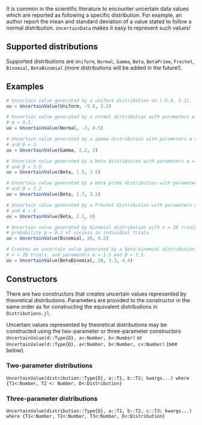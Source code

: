 
It is common in the scientific literature to encounter uncertain data values
which are reported as following a specific distribution. For example, an author
report the mean and standard deviation of a value stated to follow a
normal distribution. `UncertainData` makes it easy to represent such values!


## Supported distributions

Supported distributions are `Uniform`, `Normal`, `Gamma`, `Beta`, `BetaPrime`,
`Frechet`, `Binomial`, `BetaBinomial` (more distributions will be added in the
future!).


## Examples

``` julia tab="Uniform"
# Uncertain value generated by a uniform distribution on [-5.0, 5.1].
uv = UncertainValue(Uniform, -5.0, 5.1)
```

``` julia tab="Normal"
# Uncertain value generated by a normal distribution with parameters μ = -2 and
# σ = 0.5.
uv = UncertainValue(Normal, -2, 0.5)
```

``` julia tab="Gamma"
# Uncertain value generated by a gamma distribution with parameters α = 2.2
# and θ = 3.
uv = UncertainValue(Gamma, 2.2, 3)
```

``` julia tab="Beta"
# Uncertain value generated by a beta distribution with parameters α = 1.5
# and β = 3.5
uv = UncertainValue(Beta, 1.5, 3.5)
```

``` julia tab="BetaPrime"
# Uncertain value generated by a beta prime distribution with parameters α = 1.7
# and β = 3.2
uv = UncertainValue(Beta, 1.7, 3.2)
```

``` julia tab="Fréchet"
# Uncertain value generated by a Fréchet distribution with parameters α = 2.1
# and θ = 4
uv = UncertainValue(Beta, 2.1, 4)
```

``` julia tab="Binomial"
# Uncertain value generated by binomial distribution with n = 28 trials and
# probability p = 0.2 of success in individual trials.
uv = UncertainValue(Binomial, 28, 0.2)
```

``` julia tab="BetaBinomial"
# Creates an uncertain value generated by a beta-binomial distribution with
# n = 28 trials, and parameters α = 1.5 and β = 3.5.
uv = UncertainValue(BetaBinomial, 28, 3.3, 4.4)
```


## Constructors

There are two constructors that creates uncertain values
represented by theoretical distributions. Parameters are provided
to the constructor in the same order as for constructing the equivalent
distributions in `Distributions.jl`.

Uncertain values represented by theoretical distributions may be constructed
using the two-parameter or three-parameter constructors
`UncertainValue(d::Type{D}, a<:Number, b<:Number)` or
`UncertainValue(d::Type{D}, a<:Number, b<:Number, c<:Number)` (see below).


### Two-parameter distributions

```@docs
UncertainValue(distribution::Type{D}, a::T1, b::T2; kwargs...) where {T1<:Number, T2 <: Number, D<:Distribution}
```


### Three-parameter distributions

```@docs
UncertainValue(distribution::Type{D}, a::T1, b::T2, c::T3; kwargs...) where {T1<:Number, T2<:Number, T3<:Number, D<:Distribution}
```
